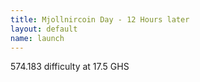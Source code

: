 ```yaml
---
title: Mjollnircoin Day - 12 Hours later
layout: default
name: launch
---
```


574.183 difficulty at 17.5 GHS



